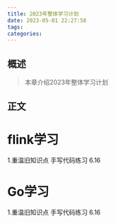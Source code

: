 ```yaml
---
title: 2023年整体学习计划
date: 2023-05-01 22:27:58
tags:
categories:
---
```


## 概述

> 本章介绍2023年整体学习计划

<!--more-->

## 正文

# flink学习

1.重温旧知识点 手写代码练习   6.16

# Go学习

1.重温旧知识点 手写代码练习 6.16